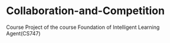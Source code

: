 # Collaboration-and-Competition
Course Project of the course Foundation of Intelligent Learning Agent(CS747)
